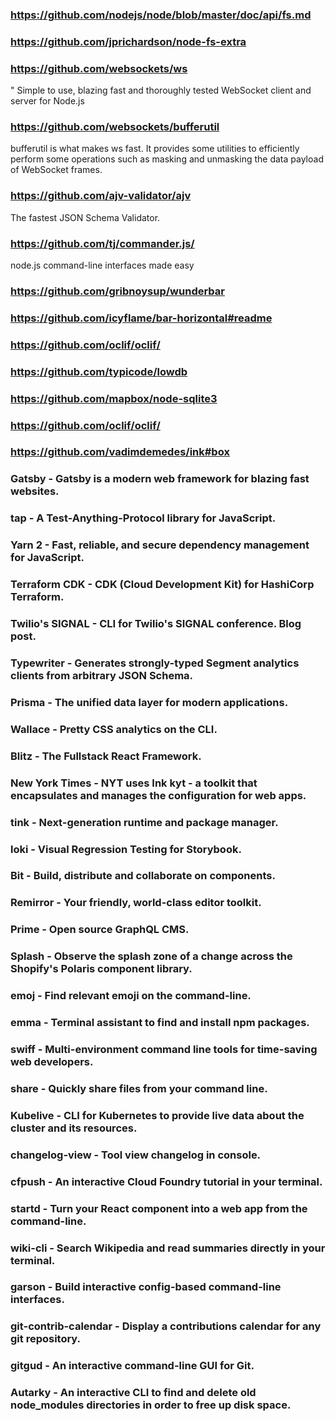 ### https://github.com/nodejs/node/blob/master/doc/api/fs.md
### https://github.com/jprichardson/node-fs-extra



### https://github.com/websockets/ws
" Simple to use, blazing fast and thoroughly tested WebSocket client and server for Node.js

### https://github.com/websockets/bufferutil
bufferutil is what makes ws fast.
It provides some utilities to efficiently perform some operations
such as masking and unmasking the data payload of WebSocket frames.



### https://github.com/ajv-validator/ajv
The fastest JSON Schema Validator.

### https://github.com/tj/commander.js/
node.js command-line interfaces made easy


### https://github.com/gribnoysup/wunderbar
### https://github.com/icyflame/bar-horizontal#readme
### https://github.com/oclif/oclif/
### https://github.com/typicode/lowdb
### https://github.com/mapbox/node-sqlite3

### https://github.com/oclif/oclif/
### https://github.com/vadimdemedes/ink#box

### Gatsby - Gatsby is a modern web framework for blazing fast websites.
### tap - A Test-Anything-Protocol library for JavaScript.
### Yarn 2 - Fast, reliable, and secure dependency management for JavaScript.
### Terraform CDK - CDK (Cloud Development Kit) for HashiCorp Terraform.
### Twilio's SIGNAL - CLI for Twilio's SIGNAL conference. Blog post.
### Typewriter - Generates strongly-typed Segment analytics clients from arbitrary JSON Schema.
### Prisma - The unified data layer for modern applications.
### Wallace - Pretty CSS analytics on the CLI.
### Blitz - The Fullstack React Framework.
### New York Times - NYT uses Ink kyt - a toolkit that encapsulates and manages the configuration for web apps.
### tink - Next-generation runtime and package manager.
### loki - Visual Regression Testing for Storybook.
### Bit - Build, distribute and collaborate on components.
### Remirror - Your friendly, world-class editor toolkit.
### Prime - Open source GraphQL CMS.
### Splash - Observe the splash zone of a change across the Shopify's Polaris component library.
### emoj - Find relevant emoji on the command-line.
### emma - Terminal assistant to find and install npm packages.
### swiff - Multi-environment command line tools for time-saving web developers.
### share - Quickly share files from your command line.
### Kubelive - CLI for Kubernetes to provide live data about the cluster and its resources.
### changelog-view - Tool view changelog in console.
### cfpush - An interactive Cloud Foundry tutorial in your terminal.
### startd - Turn your React component into a web app from the command-line.
### wiki-cli - Search Wikipedia and read summaries directly in your terminal.
### garson - Build interactive config-based command-line interfaces.
### git-contrib-calendar - Display a contributions calendar for any git repository.
### gitgud - An interactive command-line GUI for Git.
### Autarky - An interactive CLI to find and delete old node_modules directories in order to free up disk space.
